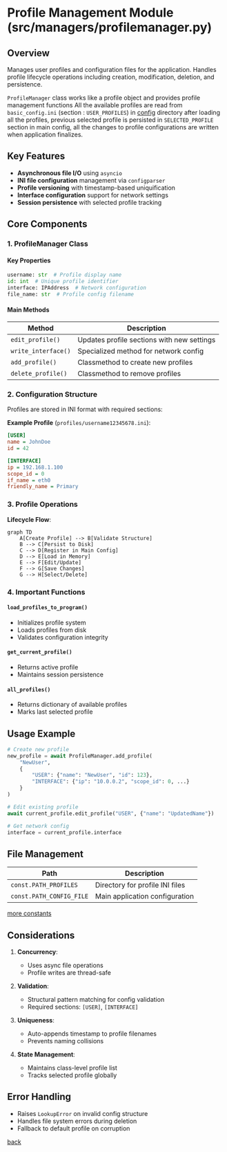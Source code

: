 # Profile Management Module (src/managers/profilemanager.py)

## Overview

Manages user profiles and configuration files for the application. Handles profile lifecycle operations including
creation, modification, deletion, and persistence.

`ProfileManager` class works like a profile object and provides profile management functions
All the available profiles are read from `basic_config.ini` (section : `USER_PROFILES`) in [config](/configs/) directory after loading all the profiles, previous selected profile is persisted in `SELECTED_PROFILE` section in main config, all the changes to profile configurations are written when application finalizes.

## Key Features

- **Asynchronous file I/O** using `asyncio`
- **INI file configuration** management via `configparser`
- **Profile versioning** with timestamp-based uniquification
- **Interface configuration** support for network settings
- **Session persistence** with selected profile tracking

## Core Components

### 1. ProfileManager Class

#### Key Properties

```python
username: str  # Profile display name
id: int  # Unique profile identifier
interface: IPAddress  # Network configuration
file_name: str  # Profile config filename
```

#### Main Methods

| Method              | Description                                |
|---------------------|--------------------------------------------|
| `edit_profile()`    | Updates profile sections with new settings |
| `write_interface()` | Specialized method for network config      |
| `add_profile()`     | Classmethod to create new profiles         |
| `delete_profile()`  | Classmethod to remove profiles             |

### 2. Configuration Structure

Profiles are stored in INI format with required sections:

**Example Profile** (`profiles/username12345678.ini`):

```ini
[USER]
name = JohnDoe
id = 42

[INTERFACE]
ip = 192.168.1.100
scope_id = 0
if_name = eth0
friendly_name = Primary
```

### 3. Profile Operations

**Lifecycle Flow**:

```mermaid
graph TD
    A[Create Profile] --> B[Validate Structure]
    B --> C[Persist to Disk]
    C --> D[Register in Main Config]
    D --> E[Load in Memory]
    E --> F[Edit/Update]
    F --> G[Save Changes]
    G --> H[Select/Delete]
```

### 4. Important Functions

#### `load_profiles_to_program()`

- Initializes profile system
- Loads profiles from disk
- Validates configuration integrity

#### `get_current_profile()`

- Returns active profile
- Maintains session persistence

#### `all_profiles()`

- Returns dictionary of available profiles
- Marks last selected profile

## Usage Example

```python
# Create new profile
new_profile = await ProfileManager.add_profile(
    "NewUser",
    {
        "USER": {"name": "NewUser", "id": 123},
        "INTERFACE": {"ip": "10.0.0.2", "scope_id": 0, ...}
    }
)

# Edit existing profile
await current_profile.edit_profile("USER", {"name": "UpdatedName"})

# Get network config
interface = current_profile.interface
```

## File Management

| Path                     | Description                     |
|--------------------------|---------------------------------|
| `const.PATH_PROFILES`    | Directory for profile INI files |
| `const.PATH_CONFIG_FILE` | Main application configuration  |

[more constants](/src/avails/constants.py)

## Considerations

1. **Concurrency**:

    - Uses async file operations
    - Profile writes are thread-safe

2. **Validation**:

    - Structural pattern matching for config validation
    - Required sections: `[USER]`, `[INTERFACE]`

3. **Uniqueness**:

    - Auto-appends timestamp to profile filenames
    - Prevents naming collisions

4. **State Management**:

    - Maintains class-level profile list
    - Tracks selected profile globally

## Error Handling

- Raises `LookupError` on invalid config structure
- Handles file system errors during deletion
- Fallback to default profile on corruption

[back](/src_docs/managers)

